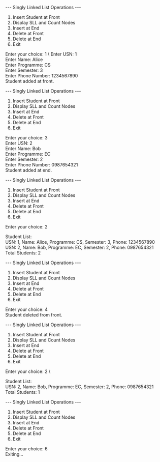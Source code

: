 --- Singly Linked List Operations ---
1. Insert Student at Front
2. Display SLL and Count Nodes
3. Insert at End
4. Delete at Front
5. Delete at End
6. Exit
   
Enter your choice: 1 \ 
Enter USN: 1 \
Enter Name: Alice \
Enter Programme: CS \
Enter Semester: 3 \
Enter Phone Number: 1234567890 \
Student added at front. 

--- Singly Linked List Operations ---
1. Insert Student at Front
2. Display SLL and Count Nodes
3. Insert at End
4. Delete at Front
5. Delete at End
6. Exit
   
Enter your choice: 3 \
Enter USN: 2 \
Enter Name: Bob \
Enter Programme: EC \
Enter Semester: 2 \
Enter Phone Number: 0987654321 \
Student added at end. 

--- Singly Linked List Operations ---
1. Insert Student at Front
2. Display SLL and Count Nodes
3. Insert at End
4. Delete at Front
5. Delete at End
6. Exit
   
Enter your choice: 2

Student List: \
USN: 1, Name: Alice, Programme: CS, Semester: 3, Phone: 1234567890 \
USN: 2, Name: Bob, Programme: EC, Semester: 2, Phone: 0987654321 \
Total Students: 2

--- Singly Linked List Operations ---
1. Insert Student at Front
2. Display SLL and Count Nodes
3. Insert at End
4. Delete at Front
5. Delete at End
6. Exit
   
Enter your choice: 4 \
Student deleted from front.

--- Singly Linked List Operations ---
1. Insert Student at Front
2. Display SLL and Count Nodes
3. Insert at End
4. Delete at Front
5. Delete at End
6. Exit
   
Enter your choice: 2 \

Student List: \
USN: 2, Name: Bob, Programme: EC, Semester: 2, Phone: 0987654321 \
Total Students: 1

--- Singly Linked List Operations ---
1. Insert Student at Front
2. Display SLL and Count Nodes
3. Insert at End
4. Delete at Front
5. Delete at End
6. Exit
   
Enter your choice: 6 \
Exiting...
